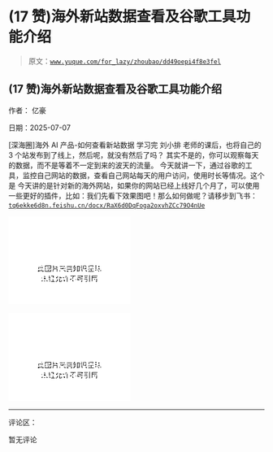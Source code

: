 # (17 赞)海外新站数据查看及谷歌工具功能介绍

> 原文：[`www.yuque.com/for_lazy/zhoubao/dd49oepi4f8e3fel`](https://www.yuque.com/for_lazy/zhoubao/dd49oepi4f8e3fel)

## (17 赞)海外新站数据查看及谷歌工具功能介绍

作者： 亿豪

日期：2025-07-07

[深海圈]海外 AI 产品-如何查看新站数据 学习完 刘小排 老师的课后，也将自己的 3 个站发布到了线上，然后呢，就没有然后了吗？​ ​
其实不是的，你可以观察每天的数据，而不是等着不一定到来的波天的流量。​ ​
今天就讲一下，通过谷歌的工具，监控自己网站的数据，查看自己网站每天的用户访问，使用时长等情况。​ ​ 这个是 ​
今天讲的是针对新的海外网站，如果你的网站已经上线好几个月了，可以使用一些更好的插件，比如：​我们先看下效果图吧！那么如何做呢？请移步到飞书： [`tq6ekke6d8n.feishu.cn/docx/RaX6d0DqFoga2oxvhZCc79O4nUe`](https://tq6ekke6d8n.feishu.cn/docx/RaX6d0DqFoga2oxvhZCc79O4nUe)

![](img/f8197c2faa833c10f880700a43b27090.png "None")

![](img/b6037048442ec23f6a55f5172a4bdf0d.png "None")

* * *

评论区：

暂无评论